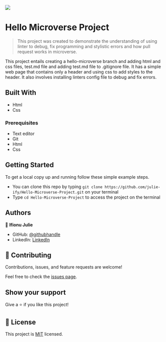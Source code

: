 ![](https://img.shields.io/badge/Microverse-blueviolet)

# Hello Microverse Project

> This project was created to demonstrate the understanding of using linter to debug, fix programming and stylistic errors and how pull request works in microverse.

This project entails creating a hello-microverse branch and adding html and css files, test.md file and adding test.md file to .gitignore file. It has a simple web page that contains only a header and using css to add styles to the header. It also involves installing linters config file to debug and fix errors.

## Built With

- Html
- Css

### Prerequisites

- Text editor
- Git
- Html
- Css

## Getting Started

To get a local copy up and running follow these simple example steps.

- You can clone this repo by typing `git clone https://github.com/julie-ify/Hello-Microverse-Project.git` on your terminal
- Type `cd Hello-Microverse-Project` to access the project on the terminal

## Authors

👤 **Ifionu Julie**

- GitHub: [@githubhandle](https://github.com/julie-ify)
- LinkedIn: [LinkedIn](https://www.linkedin.com/in/juliana-ifionu-4a9492212/)

## 🤝 Contributing

Contributions, issues, and feature requests are welcome!

Feel free to check the [issues page](https://github.com/julie-ify/Hello-Microverse-Project/issues).

## Show your support

Give a ⭐️ if you like this project!

## 📝 License

This project is [MIT](./MIT.md) licensed.
